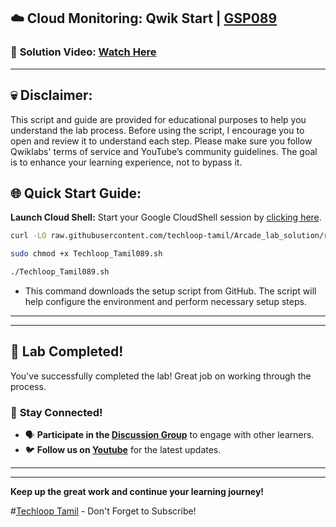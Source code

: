 

## ☁️ Cloud Monitoring: Qwik Start | [GSP089](https://www.cloudskillsboost.google/games/6058/labs/38570)

### 🔗 **Solution Video:** [Watch Here](https://youtu.be/GJqfW0PHh48)

---

## 💀 **Disclaimer:**
This script and guide are provided for educational purposes to help you understand the lab process. Before using the script, I encourage you to open and review it to understand each step. Please make sure you follow Qwiklabs' terms of service and YouTube’s community guidelines. The goal is to enhance your learning experience, not to bypass it.


## 🌐 **Quick Start Guide:**

**Launch Cloud Shell:**
Start your Google CloudShell session by [clicking here](https://console.cloud.google.com/home/dashboard?project=&pli=1&cloudshell=true).


```bash
curl -LO raw.githubusercontent.com/techloop-tamil/Arcade_lab_solution/refs/heads/main/Cloud%20Monitoring%3A%20Qwik%20Start/Techloop_Tamil089.sh

sudo chmod +x Techloop_Tamil089.sh

./Techloop_Tamil089.sh
```
- This command downloads the setup script from GitHub. The script will help configure the environment and perform necessary setup steps.


---

---

## 🎉 **Lab Completed!**

You've successfully completed the lab! Great job on working through the process.

### 🌟 **Stay Connected!**

- 🗣 **Participate in the [Discussion Group](https://chat.whatsapp.com/H6EAk2nwAn3HOvEY82JGky)** to engage with other learners.
- 🐦 **Follow us on [Youtube](https://www.youtube.com/@Techloop_Tamil)** for the latest updates.


---
---

**Keep up the great work and continue your learning journey!**

#[Techloop Tamil](https://www.youtube.com/@Techloop_Tamil) - Don't Forget to Subscribe!
